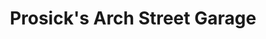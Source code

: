 ---
title: "Prosick's Arch Street Garage"
url: /frackville/prosicks-arch-street-garage/
shop: car repair
---